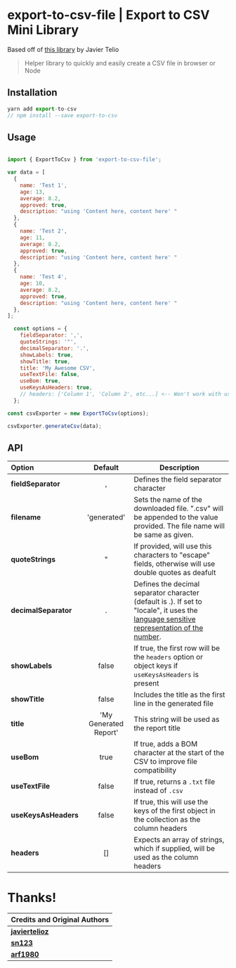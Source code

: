 # export-to-csv-file | Export to CSV Mini Library
Based off of [this library](https://github.com/javiertelioz/angular2-csv) by Javier Telio

> Helper library to quickly and easily create a CSV file in browser or Node
> 

## Installation

```javascript
yarn add export-to-csv
// npm install --save export-to-csv
```

## Usage
```javascript

import { ExportToCsv } from 'export-to-csv-file';

var data = [
  {
    name: 'Test 1',
    age: 13,
    average: 8.2,
    approved: true,
    description: "using 'Content here, content here' "
  },
  {
    name: 'Test 2',
    age: 11,
    average: 8.2,
    approved: true,
    description: "using 'Content here, content here' "
  },
  {
    name: 'Test 4',
    age: 10,
    average: 8.2,
    approved: true,
    description: "using 'Content here, content here' "
  },
];

  const options = { 
    fieldSeparator: ',',
    quoteStrings: '"',
    decimalSeparator: '.',
    showLabels: true, 
    showTitle: true,
    title: 'My Awesome CSV',
    useTextFile: false,
    useBom: true,
    useKeysAsHeaders: true,
    // headers: ['Column 1', 'Column 2', etc...] <-- Won't work with useKeysAsHeaders present!
  };

const csvExporter = new ExportToCsv(options);

csvExporter.generateCsv(data);

```

## API


| Option        | Default           | Description  |
| :------------- |:-------------:| -----|
| **fieldSeparator**      | , | Defines the field separator character |
| **filename**      | 'generated' | Sets the name of the downloaded file. ".csv" will be appended to the value provided. The file name will be same as given. |
| **quoteStrings**      | "      | If provided, will use this characters to "escape" fields, otherwise will use double quotes as deafult |
| **decimalSeparator** | .      | Defines the decimal separator character (default is .). If set to "locale", it uses the [language sensitive representation of the number](https://developer.mozilla.org/en-US/docs/Web/JavaScript/Reference/Global_Objects/Number/toLocaleString).|
| **showLabels** | false      | If true, the first row will be the `headers` option or object keys if `useKeysAsHeaders` is present|
| **showTitle** | false      | Includes the title as the first line in the generated file   |
| **title** | 'My Generated Report' | This string will be used as the report title |
| **useBom** | true      | If true, adds a BOM character at the start of the CSV to improve file compatibility |
| **useTextFile** | false      | If true, returns a `.txt` file instead of `.csv` |
| **useKeysAsHeaders** | false      | If true, this will use the keys of the first object in the collection as the column headers|
| **headers** | []      | Expects an array of strings, which if supplied, will be used as the column headers|


# Thanks!

|        Credits and Original Authors        |
| :------------- |
| **[javiertelioz](https://github.com/javiertelioz)** |
| **[sn123](https://github.com/sn123)** |
| **[arf1980](https://github.com/arf1980)** |
